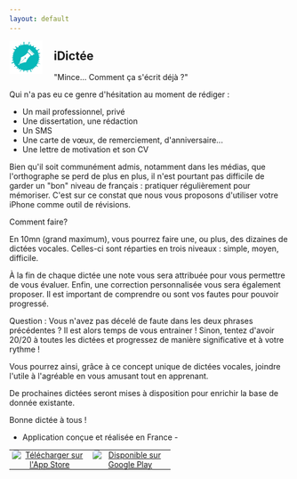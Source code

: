```yaml
---
layout: default
---
```



<img src="/images/logo-idictee.png" alt="iDictée" title="iDictée" style="width: 60px; height: 60px; float: left; margin-right: 20px;" />

## iDictée 

"Mince... Comment ça s'écrit déjà ?" 

Qui n'a pas eu ce genre d'hésitation au moment de rédiger : 

- Un mail professionnel, privé 
- Une dissertation, une rédaction
- Un SMS 
- Une carte de vœux, de remerciement, d'anniversaire... 
- Une lettre de motivation et son CV 

Bien qu'il soit communément admis, notamment dans les médias, que l'orthographe se perd de plus en plus, il n'est pourtant pas difficile de garder un "bon" niveau de français : pratiquer régulièrement pour mémoriser. 
C'est sur ce constat que nous vous proposons d'utiliser votre iPhone comme outil de révisions. 

Comment faire? 

En 10mn (grand maximum), vous pourrez faire une, ou plus, des dizaines de dictées vocales. Celles-ci sont réparties en trois niveaux : simple, moyen, difficile. 

À la fin de chaque dictée une note vous sera attribuée pour vous permettre de vous évaluer. Enfin, une correction personnalisée vous sera également proposer. Il est important de comprendre ou sont vos fautes pour pouvoir progressé. 

Question : Vous n'avez pas décelé de faute dans les deux phrases précédentes ? Il est alors temps de vous entrainer ! Sinon, tentez d'avoir 20/20 à toutes les dictées et progressez de manière significative et à votre rythme ! 

Vous pourrez ainsi, grâce à ce concept unique de dictées vocales, joindre l'utile à l'agréable en vous amusant tout en apprenant. 

De prochaines dictées seront mises à disposition pour enrichir la base de donnée existante. 

Bonne dictée à tous !


- Application conçue et réalisée en France -


<div style="width:100%; height: 60px; vertical-align:middle; text-align:center; float:none">
                <table align="center" border="0" cellpadding="0" cellspacing="0" role="presentation" style="margin: 0 auto;">
                    <tbody>
                        <tr>
                            <td style="padding: 0 5px; vertical-align: middle;">
                                <a href="https://apps.apple.com/fr/app/idict%C3%A9e/id508373232" target="_blank">
                                    <img src="https://developer.apple.com/assets/elements/badges/download-on-the-app-store.svg" alt="Télécharger sur l'App Store" width="135" style="display: block; width: 135px; height: auto; border-radius: 5px;">
                                </a>
                            </td>
                            <td style="padding: 0 5px; vertical-align: middle;">
                                <a href="https://play.google.com/store/apps/details?id=net.emilletfr.idictee.lite&hl=fr&pli=1" target="_blank">
                                    <img src="https://play.google.com/intl/en_us/badges/static/images/badges/fr_badge_web_generic.png" alt="Disponible sur Google Play" width="135" style="display: block; width: 135px; height: auto; border-radius: 5px;">
                                </a>
                            </td>
                        </tr>
                    </tbody>
                </table>
</div>
